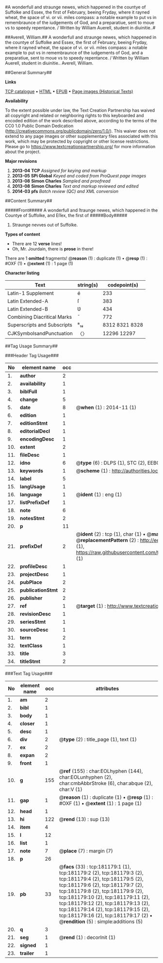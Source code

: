 #A wonderfull and straunge newes, which happened in the countye of Suffolke and Essex, the first of February, beeing Fryday, where it rayned wheat, the space of vi. or vii. miles compass: a notable example to put vs in remembraunce of the iudgements of God, and a preparatiue, sent to moue vs to speedy repentance. / Written by William Auerell, student in diuinitie..#

##Averell, William.##
A wonderfull and straunge newes, which happened in the countye of Suffolke and Essex, the first of February, beeing Fryday, where it rayned wheat, the space of vi. or vii. miles compass: a notable example to put vs in remembraunce of the iudgements of God, and a preparatiue, sent to moue vs to speedy repentance. / Written by William Auerell, student in diuinitie..
Averell, William.

##General Summary##

**Links**

[TCP catalogue](http://www.ota.ox.ac.uk/tcp/)  • 
[HTML](http://tei.it.ox.ac.uk/tcp/Texts-HTML/free/B07/B07173.html)  • 
[EPUB](http://tei.it.ox.ac.uk/tcp/Texts-EPUB/free/B07/B07173.epub) • 
[Page images (Historical Texts)](https://historicaltexts.jisc.ac.uk/eebo-60449081e)

**Availability**

To the extent possible under law, the Text Creation Partnership has waived all copyright and related or neighboring rights to this keyboarded and encoded edition of the work described above, according to the terms of the CC0 1.0 Public Domain Dedication (http://creativecommons.org/publicdomain/zero/1.0/). This waiver does not extend to any page images or other supplementary files associated with this work, which may be protected by copyright or other license restrictions. Please go to https://www.textcreationpartnership.org/ for more information about the project.

**Major revisions**

1. __2013-04__ __TCP__ *Assigned for keying and markup*
1. __2013-05__ __SPi Global__ *Keyed and coded from ProQuest page images*
1. __2013-08__ __Simon Charles__ *Sampled and proofread*
1. __2013-08__ __Simon Charles__ *Text and markup reviewed and edited*
1. __2014-03__ __pfs__ *Batch review (QC) and XML conversion*

##Content Summary##

#####Front#####
A wonderfull and ſtraunge newes, which happened in the Countye of Suffolke, and Eſſex, the first of 
#####Body#####

1. Straunge nevves out of Suffolke.

**Types of content**

  * There are 12 **verse** lines!
  * Oh, Mr. Jourdain, there is **prose** in there!

There are 1 **omitted** fragments! 
 @__reason__ (1) : duplicate (1)  •  @__resp__ (1) : #OXF (1)  •  @__extent__ (1) : 1 page (1)

**Character listing**


|Text|string(s)|codepoint(s)|
|---|---|---|
|Latin-1 Supplement|é|233|
|Latin Extended-A|ſ|383|
|Latin Extended-B|Ʋ|434|
|Combining             Diacritical Marks|̄|772|
|Superscripts             and Subscripts|⁸₁₈|8312 8321 8328|
|CJKSymbolsandPunctuation|〈〉|12296 12297|

##Tag Usage Summary##

###Header Tag Usage###

|No|element name|occ|attributes|
|---|---|---|---|
|1.|__author__|2||
|2.|__availability__|1||
|3.|__biblFull__|1||
|4.|__change__|5||
|5.|__date__|8| @__when__ (1) : 2014-11 (1)|
|6.|__edition__|1||
|7.|__editionStmt__|1||
|8.|__editorialDecl__|1||
|9.|__encodingDesc__|1||
|10.|__extent__|2||
|11.|__fileDesc__|1||
|12.|__idno__|6| @__type__ (6) : DLPS (1), STC (2), EEBO-CITATION (1), OCLC (1), VID (1)|
|13.|__keywords__|1| @__scheme__ (1) : http://authorities.loc.gov/ (1)|
|14.|__label__|5||
|15.|__langUsage__|1||
|16.|__language__|1| @__ident__ (1) : eng (1)|
|17.|__listPrefixDef__|1||
|18.|__note__|6||
|19.|__notesStmt__|2||
|20.|__p__|11||
|21.|__prefixDef__|2| @__ident__ (2) : tcp (1), char (1)  •  @__matchPattern__ (2) : ([0-9\-]+):([0-9IVX]+) (1), (.+) (1)  •  @__replacementPattern__ (2) : http://eebo.chadwyck.com/downloadtiff?vid=$1&page=$2 (1), https://raw.githubusercontent.com/textcreationpartnership/Texts/master/tcpchars.xml#$1 (1)|
|22.|__profileDesc__|1||
|23.|__projectDesc__|1||
|24.|__pubPlace__|2||
|25.|__publicationStmt__|2||
|26.|__publisher__|2||
|27.|__ref__|1| @__target__ (1) : http://www.textcreationpartnership.org/docs/. (1)|
|28.|__revisionDesc__|1||
|29.|__seriesStmt__|1||
|30.|__sourceDesc__|1||
|31.|__term__|2||
|32.|__textClass__|1||
|33.|__title__|3||
|34.|__titleStmt__|2||


###Text Tag Usage###

|No|element name|occ|attributes|
|---|---|---|---|
|1.|__am__|2||
|2.|__bibl__|1||
|3.|__body__|1||
|4.|__closer__|1||
|5.|__desc__|1||
|6.|__div__|2| @__type__ (2) : title_page (1), text (1)|
|7.|__ex__|2||
|8.|__expan__|2||
|9.|__front__|1||
|10.|__g__|155| @__ref__ (155) : char:EOLhyphen (144), char:EOLunhyphen (2), char:cmbAbbrStroke (6), char:abque (2), char:V (1)|
|11.|__gap__|1| @__reason__ (1) : duplicate (1)  •  @__resp__ (1) : #OXF (1)  •  @__extent__ (1) : 1 page (1)|
|12.|__head__|1||
|13.|__hi__|122| @__rend__ (13) : sup (13)|
|14.|__item__|4||
|15.|__l__|12||
|16.|__list__|1||
|17.|__note__|7| @__place__ (7) : margin (7)|
|18.|__p__|26||
|19.|__pb__|33| @__facs__ (33) : tcp:181179:1 (1), tcp:181179:2 (2), tcp:181179:3 (2), tcp:181179:4 (2), tcp:181179:5 (2), tcp:181179:6 (2), tcp:181179:7 (2), tcp:181179:8 (2), tcp:181179:9 (2), tcp:181179:10 (2), tcp:181179:11 (2), tcp:181179:12 (2), tcp:181179:13 (2), tcp:181179:14 (2), tcp:181179:15 (2), tcp:181179:16 (2), tcp:181179:17 (2)  •  @__rendition__ (5) : simple:additions (5)|
|20.|__q__|3||
|21.|__seg__|1| @__rend__ (1) : decorInit (1)|
|22.|__signed__|1||
|23.|__trailer__|1||

